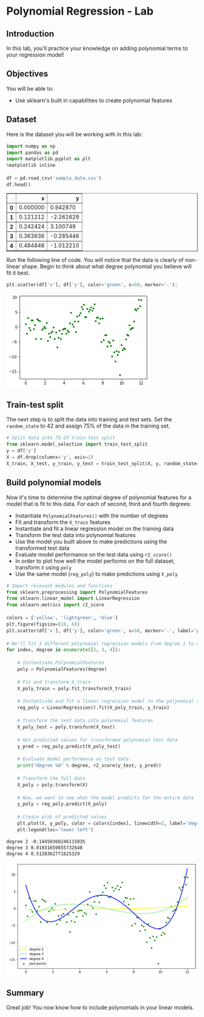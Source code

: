 
# Polynomial Regression - Lab

## Introduction

In this lab, you'll practice your knowledge on adding polynomial terms to your regression model! 

## Objectives

You will be able to:

- Use sklearn's built in capabilities to create polynomial features 

## Dataset

Here is the dataset you will be working with in this lab: 


```python
import numpy as np
import pandas as pd
import matplotlib.pyplot as plt
%matplotlib inline

df = pd.read_csv('sample_data.csv')
df.head()
```




<div>
<style scoped>
    .dataframe tbody tr th:only-of-type {
        vertical-align: middle;
    }

    .dataframe tbody tr th {
        vertical-align: top;
    }

    .dataframe thead th {
        text-align: right;
    }
</style>
<table border="1" class="dataframe">
  <thead>
    <tr style="text-align: right;">
      <th></th>
      <th>x</th>
      <th>y</th>
    </tr>
  </thead>
  <tbody>
    <tr>
      <th>0</th>
      <td>0.000000</td>
      <td>0.942870</td>
    </tr>
    <tr>
      <th>1</th>
      <td>0.121212</td>
      <td>-2.261629</td>
    </tr>
    <tr>
      <th>2</th>
      <td>0.242424</td>
      <td>3.100749</td>
    </tr>
    <tr>
      <th>3</th>
      <td>0.363636</td>
      <td>-0.285446</td>
    </tr>
    <tr>
      <th>4</th>
      <td>0.484848</td>
      <td>-1.012210</td>
    </tr>
  </tbody>
</table>
</div>



Run the following line of code. You will notice that the data is clearly of non-linear shape. Begin to think about what degree polynomial you believe will fit it best.


```python
plt.scatter(df['x'], df['y'], color='green', s=50, marker='.');
```


![png](index_files/index_9_0.png)


## Train-test split

The next step is to split the data into training and test sets. Set the `random_state` to 42 and assign 75% of the data in the training set. 


```python
# Split data into 75-25 train-test split 
from sklearn.model_selection import train_test_split
y = df['y']
X = df.drop(columns='y', axis=1)
X_train, X_test, y_train, y_test = train_test_split(X, y, random_state=42, train_size=0.75)
```

## Build polynomial models

Now it's time to determine the optimal degree of polynomial features for a model that is fit to this data. For each of second, third and fourth degrees: 

- Instantiate `PolynomialFeatures()` with the number of degrees 
- Fit and transform the `X_train` features 
- Instantiate and fit a linear regression model on the training data 
- Transform the test data into polynomial features 
- Use the model you built above to make predictions using the transformed test data 
- Evaluate model performance on the test data using `r2_score()` 
- In order to plot how well the model performs on the full dataset, transform `X` using `poly` 
- Use the same model (`reg_poly`) to make predictions using `X_poly` 



```python
# Import relevant modules and functions
from sklearn.preprocessing import PolynomialFeatures
from sklearn.linear_model import LinearRegression
from sklearn.metrics import r2_score

colors = ['yellow', 'lightgreen', 'blue']
plt.figure(figsize=(10, 6))
plt.scatter(df['x'], df['y'], color='green', s=50, marker='.', label='plot points')

# We'll fit 3 different polynomial regression models from degree 2 to degree 4
for index, degree in enumerate([2, 3, 4]):
    
    # Instantiate PolynomialFeatures
    poly = PolynomialFeatures(degree)
    
    # Fit and transform X_train
    X_poly_train = poly.fit_transform(X_train)
    
    # Instantiate and fit a linear regression model to the polynomial transformed train features
    reg_poly = LinearRegression().fit(X_poly_train, y_train)
    
    # Transform the test data into polynomial features
    X_poly_test = poly.transform(X_test)
    
    # Get predicted values for transformed polynomial test data  
    y_pred = reg_poly.predict(X_poly_test)
    
    # Evaluate model performance on test data
    print("degree %d" % degree, r2_score(y_test, y_pred))
    
    # Transform the full data
    X_poly = poly.transform(X)
    
    # Now, we want to see what the model predicts for the entire data  
    y_poly = reg_poly.predict(X_poly)
    
    # Create plot of predicted values
    plt.plot(X, y_poly, color = colors[index], linewidth=2, label='degree %d' % degree)
    plt.legend(loc='lower left')
```

    degree 2 -0.14450360246115035
    degree 3 0.01931659855732648
    degree 4 0.5138362771625329



![png](index_files/index_14_1.png)


## Summary

Great job! You now know how to include polynomials in your linear models. 
